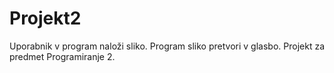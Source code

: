 # Projekt2
Uporabnik v program naloži sliko. Program sliko pretvori v glasbo.
Projekt za predmet Programiranje 2.
